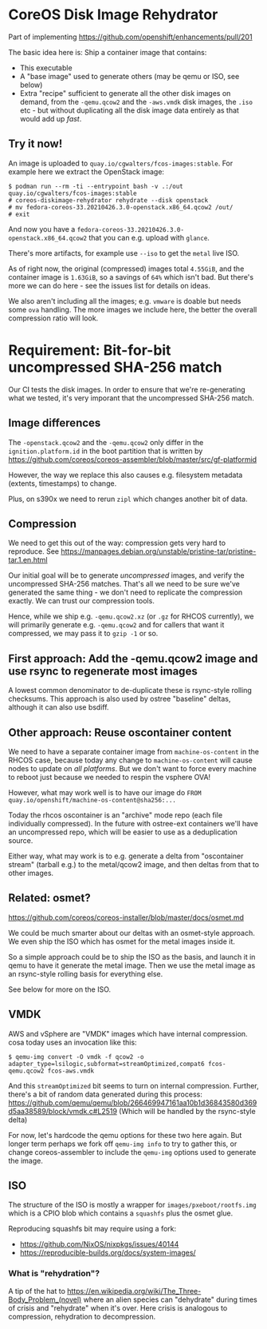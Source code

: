 # CoreOS Disk Image Rehydrator

Part of implementing https://github.com/openshift/enhancements/pull/201

The basic idea here is: Ship a container image that contains:

 - This executable
 - A "base image" used to generate others (may be qemu or ISO, see below)
 - Extra "recipe" sufficient to generate all the other disk images on demand, from
   the `-qemu.qcow2` and the `-aws.vmdk` disk images, the `.iso` etc - but without
   duplicating all the disk image data entirely as that would add up *fast*.

## Try it now!

An image is uploaded to `quay.io/cgwalters/fcos-images:stable`.  For example here
we extract the OpenStack image:

```
$ podman run --rm -ti --entrypoint bash -v .:/out quay.io/cgwalters/fcos-images:stable 
# coreos-diskimage-rehydrator rehydrate --disk openstack
# mv fedora-coreos-33.20210426.3.0-openstack.x86_64.qcow2 /out/
# exit
```

And now you have a `fedora-coreos-33.20210426.3.0-openstack.x86_64.qcow2` that you can e.g. upload
with `glance`.

There's more artifacts, for example use `--iso` to get the `metal` live ISO.

As of right now, the original (compressed) images total `4.55GiB`, and the container image is `1.63GiB`,
so a savings of `64%` which isn't bad.  But there's more we can do here - see the issues list for details
on ideas.

We also aren't including all the images; e.g. `vmware` is doable but needs some `ova` handling.
The more images we include here, the better the overall compression ratio will look.

# Requirement: Bit-for-bit uncompressed SHA-256 match

Our CI tests the disk images.  In order to ensure that we're
re-generating what we tested, it's very imporant that the
uncompressed SHA-256 match.

## Image differences

The `-openstack.qcow2` and the `-qemu.qcow2` only differ in the
`ignition.platform.id` in the boot partition that is written
by https://github.com/coreos/coreos-assembler/blob/master/src/gf-platformid

However, the way we replace this also causes e.g. filesystem metadata (extents, timestamps)
to change.

Plus, on s390x we need to rerun `zipl` which changes another bit of
data.

## Compression

We need to get this out of the way: compression gets very hard to reproduce.
See https://manpages.debian.org/unstable/pristine-tar/pristine-tar.1.en.html

Our initial goal will be to generate *uncompressed* images, and verify
the uncompressed SHA-256 matches.  That's all we need to be sure we've
generated the same thing - we don't need to replicate the compression exactly.
We can trust our compression tools.

Hence, while we ship e.g. `-qemu.qcow2.xz` (or `.gz` for RHCOS currently),
we will primarily generate e.g. `-qemu.qcow2` and for callers that want
it compressed, we may pass it to `gzip -1` or so.

## First approach: Add the -qemu.qcow2 image and use rsync to regenerate most images

A lowest common denominator to de-duplicate these is rsync-style rolling
checksums.  This approach is also used by ostree "baseline" deltas, although
it can also use bsdiff.

## Other approach: Reuse oscontainer content

We need to have a separate container image from `machine-os-content` in the RHCOS case,
because today any change to `machine-os-content` will cause nodes to update on *all platforms*.  But we
don't want to force every machine to reboot just because we needed to respin the
vsphere OVA!

However, what may work well is to have our image do
`FROM quay.io/openshift/machine-os-content@sha256:...`

Today the rhcos oscontainer is an "archive" mode repo (each file individually compressed).
In the future with ostree-ext containers we'll have an uncompressed repo, which
will be easier to use as a deduplication source.

Either way, what may work is to e.g. generate a delta from "oscontainer stream" (tarball e.g.)
to the metal/qcow2 image, and then deltas from that to other images.

## Related: osmet?

https://github.com/coreos/coreos-installer/blob/master/docs/osmet.md

We could be much smarter about our deltas with an osmet-style approach.  We even ship the ISO
which has osmet for the metal images inside it.

So a simple approach could be to ship the ISO as the basis, and launch it in qemu to
have it generate the metal image.  Then we use the metal image as an rsync-style rolling
basis for everything else.

See below for more on the ISO.

## VMDK

AWS and vSphere are "VMDK" images which have internal compression.  cosa
today uses an invocation like this:

```
$ qemu-img convert -O vmdk -f qcow2 -o adapter_type=lsilogic,subformat=streamOptimized,compat6 fcos-qemu.qcow2 fcos-aws.vmdk
```

And this `streamOptimized` bit seems to turn on internal compression.
Further, there's a bit of random data generated during this process:
https://github.com/qemu/qemu/blob/266469947161aa10b1d36843580d369d5aa38589/block/vmdk.c#L2519
(Which will be handled by the rsync-style delta)

For now, let's hardcode the qemu options for these two here again.  But longer
term perhaps we fork off `qemu-img info` to try to gather this, or change coreos-assembler
to include the `qemu-img` options used to generate the image.

## ISO

The structure of the ISO is mostly a wrapper for `images/pxeboot/rootfs.img` which 
is a CPIO blob which contains a `squashfs` plus the osmet glue.

Reproducing squashfs bit may require using a fork: 

- https://github.com/NixOS/nixpkgs/issues/40144
- https://reproducible-builds.org/docs/system-images/

### What is "rehydration"?

A tip of the hat to https://en.wikipedia.org/wiki/The_Three-Body_Problem_(novel) where an alien species can "dehydrate" during times of crisis and "rehydrate" when it's over.
Here crisis is analogous to compression, rehydration to decompression.
